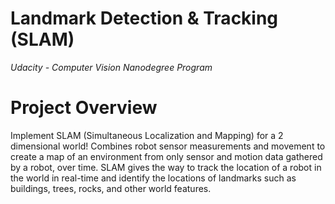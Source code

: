 # Landmark Detection &amp; Tracking (SLAM)
*Udacity - Computer Vision Nanodegree Program*

# Project Overview
Implement SLAM (Simultaneous Localization and Mapping) for a 2 dimensional world! Combines robot sensor measurements and movement to create a map of an environment from only sensor and motion data gathered by a robot, over time. SLAM gives the way to track the location of a robot in the world in real-time and identify the locations of landmarks such as buildings, trees, rocks, and other world features.

